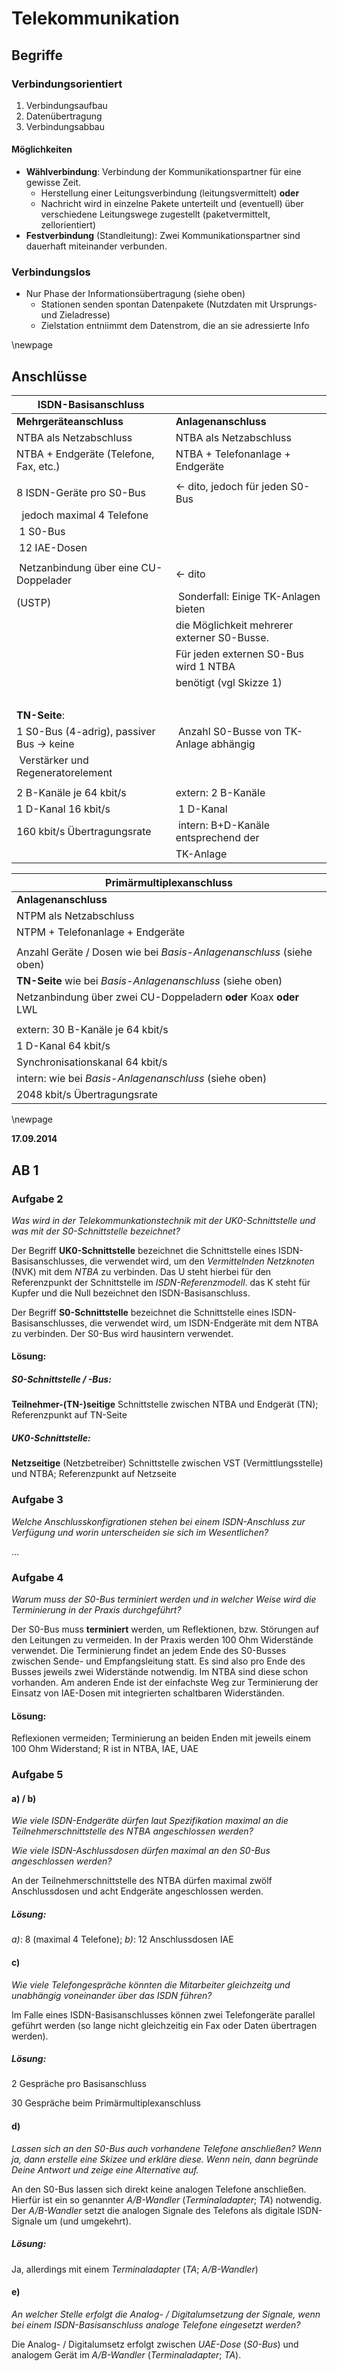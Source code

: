 # Telekommunikation

## Begriffe

### Verbindungsorientiert

1. Verbindungsaufbau
2. Datenübertragung
3. Verbindungsabbau

#### Möglichkeiten

* **Wählverbindung**: Verbindung der Kommunikationspartner für eine gewisse Zeit.
	* Herstellung einer Leitungsverbindung (leitungsvermittelt) **oder**
	* Nachricht wird in einzelne Pakete unterteilt und (eventuell) über verschiedene Leitungswege zugestellt (paketvermittelt, zellorientiert)
* **Festverbindung** (Standleitung): Zwei Kommunikationspartner sind dauerhaft miteinander verbunden.

### Verbindungslos

* Nur Phase der Informationsübertragung (siehe oben)
	* Stationen senden spontan Datenpakete (Nutzdaten mit Ursprungs- und Zieladresse)
	* Zielstation entniimmt dem Datenstrom, die an sie adressierte Info

\newpage

## Anschlüsse

| **ISDN-Basisanschluss** | | 
|-|-|
| **Mehrgeräteanschluss** | **Anlagenanschluss** |
| NTBA als Netzabschluss | NTBA als Netzabschluss |
| NTBA + Endgeräte (Telefone, Fax, etc.) | NTBA + Telefonanlage + Endgeräte |
| | |
| 8 ISDN-Geräte pro S0-Bus | <- dito, jedoch für jeden S0-Bus |
|  jedoch maximal 4 Telefone | |
| 1 S0-Bus | |
| 12 IAE-Dosen | |
| | |
| Netzanbindung über eine CU-Doppelader | <- dito |
|  (USTP) | Sonderfall: Einige TK-Anlagen bieten |
| | die Möglichkeit mehrerer externer S0-Busse. |
| | Für jeden externen S0-Bus wird 1 NTBA |
| | benötigt (vgl Skizze 1) |
| | |
| **TN-Seite**: | |
| 1 S0-Bus (4-adrig), passiver Bus -> keine | Anzahl S0-Busse von TK-Anlage abhängig |
| Verstärker und Regeneratorelement | |
| | |
| 2 B-Kanäle je 64 kbit/s | extern: 2 B-Kanäle |
| 1 D-Kanal 16 kbit/s | 1 D-Kanal |
| 160 kbit/s Übertragungsrate | intern: B+D-Kanäle entsprechend der|
| | TK-Anlage |

| **Primärmultiplexanschluss** |
|-|
| **Anlagenanschluss** |
| NTPM als Netzabschluss |
| NTPM + Telefonanlage + Endgeräte |
| |
| Anzahl Geräte / Dosen wie bei *Basis-Anlagenanschluss* (siehe oben) |
| **TN-Seite** wie bei *Basis-Anlagenanschluss* (siehe oben) |
| Netzanbindung über zwei CU-Doppeladern **oder** Koax **oder** LWL |
| |
| extern: 30 B-Kanäle je 64 kbit/s |
| 1 D-Kanal 64 kbit/s |
| Synchronisationskanal 64 kbit/s |
| intern: wie bei *Basis-Anlagenanschluss* (siehe oben) |
| 2048 kbit/s Übertragungsrate |

\newpage

**17.09.2014**

## AB 1

### Aufgabe 2

*Was wird in der Telekommunkationstechnik mit der UK0-Schnittstelle und was mit der S0-Schnittstelle bezeichnet?*

Der Begriff **UK0-Schnittstelle** bezeichnet die Schnittstelle eines ISDN-Basisanschlusses, die verwendet wird, um den *Vermittelnden Netzknoten* (NVK) mit dem *NTBA* zu verbinden. Das U steht hierbei für den Referenzpunkt der Schnittstelle im  *ISDN-Referenzmodell*. das K steht für Kupfer und die Null bezeichnet den ISDN-Basisanschluss.

Der Begriff **S0-Schnittstelle** bezeichnet die Schnittstelle eines ISDN-Basisanschlusses, die verwendet wird, um ISDN-Endgeräte mit dem NTBA zu verbinden. Der S0-Bus wird hausintern verwendet.

#### Lösung:

##### S0-Schnittstelle / -Bus:

**Teilnehmer-(TN-)seitige** Schnittstelle zwischen NTBA und Endgerät (TN); Referenzpunkt auf TN-Seite

##### UK0-Schnittstelle:

**Netzseitige** (Netzbetreiber) Schnittstelle zwischen VST (Vermittlungsstelle) und NTBA; Referenzpunkt auf Netzseite

### Aufgabe 3

*Welche Anschlusskonfigrationen stehen bei einem ISDN-Anschluss zur Verfügung und worin unterscheiden sie sich im Wesentlichen?*

...

### Aufgabe 4

*Warum muss der S0-Bus terminiert werden und in welcher Weise wird die Terminierung in der Praxis durchgeführt?*

Der S0-Bus muss **terminiert** werden, um Reflektionen, bzw. Störungen auf den Leitungen zu vermeiden. In der Praxis werden 100 Ohm Widerstände verwendet. Die Terminierung findet an jedem Ende des S0-Busses zwischen Sende- und Empfangsleitung statt. Es sind also pro Ende des Busses jeweils zwei Widerstände notwendig. Im NTBA sind diese schon vorhanden. Am anderen Ende ist der einfachste Weg zur Terminierung der Einsatz von IAE-Dosen mit integrierten schaltbaren Widerständen.

#### Lösung:

Reflexionen vermeiden; Terminierung an beiden Enden mit jeweils einem 100 Ohm Widerstand; R ist in NTBA, IAE, UAE

### Aufgabe 5

#### a) / b)

*Wie viele ISDN-Endgeräte dürfen laut Spezifikation maximal an die Teilnehmerschnittstelle des NTBA angeschlossen werden?*

*Wie viele ISDN-Aschlussdosen dürfen maximal an den S0-Bus angeschlossen werden?*

An der Teilnehmerschnittstelle des NTBA dürfen maximal zwölf Anschlussdosen und acht Endgeräte angeschlossen werden.

##### Lösung:

*a)*: 8 (maximal 4 Telefone); *b)*: 12 Anschlussdosen IAE

#### c)

*Wie viele Telefongespräche könnten die Mitarbeiter gleichzeitg und unabhängig voneinander über das ISDN führen?*

Im Falle eines ISDN-Basisanschlusses können zwei Telefongeräte parallel geführt werden (so lange nicht gleichzeitig ein Fax oder Daten übertragen werden).

##### Lösung:

2 Gespräche pro Basisanschluss

30 Gespräche beim Primärmultiplexanschluss

#### d)

*Lassen sich an den S0-Bus auch vorhandene Telefone anschließen? Wenn ja, dann erstelle eine Skizee und erkläre diese. Wenn nein, dann begründe Deine Antwort und zeige eine Alternative auf.*

An den S0-Bus lassen sich direkt keine analogen Telefone anschließen. Hierfür ist ein so genannter *A/B-Wandler* (*Terminaladapter*; *TA*) notwendig. Der *A/B-Wandler* setzt die analogen Signale des Telefons als digitale ISDN-Signale um (und umgekehrt).

##### Lösung:

Ja, allerdings mit einem *Terminaladapter* (*TA*; *A/B-Wandler*)

#### e)

*An welcher Stelle erfolgt die Analog- / Digitalumsetzung der Signale, wenn bei einem ISDN-Basisanschluss analoge Telefone eingesetzt werden?*

Die Analog- / Digitalumsetz erfolgt zwischen *UAE-Dose* (*S0-Bus*) und analogem Gerät im *A/B-Wandler* (*Terminaladapter*; *TA*).